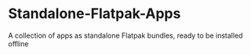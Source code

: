 # Standalone-Flatpak-Apps
A collection of apps as standalone Flatpak bundles, ready to be installed offline

